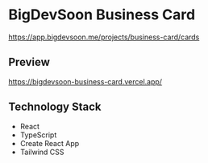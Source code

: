 # BigDevSoon Business Card

https://app.bigdevsoon.me/projects/business-card/cards

## Preview

https://bigdevsoon-business-card.vercel.app/

## Technology Stack

- React
- TypeScript
- Create React App
- Tailwind CSS
